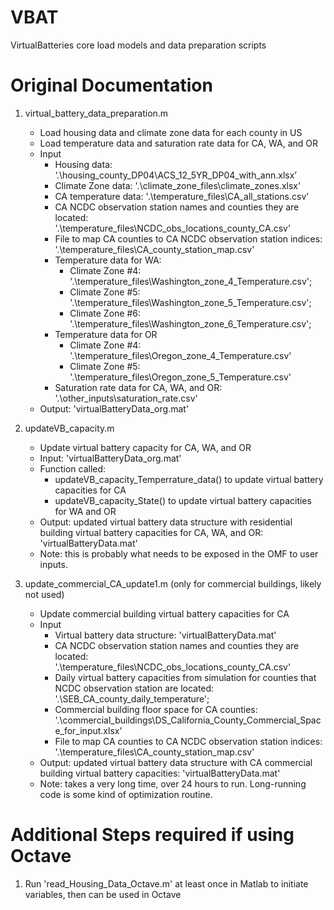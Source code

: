 # VBAT
VirtualBatteries core load models and data preparation scripts

# Original Documentation
1. virtual_battery_data_preparation.m
	*	Load housing data and climate zone data for each county in US
	*	Load temperature data and saturation rate data for CA, WA, and OR
	*	Input
		*	Housing data: ‘.\housing_county_DP04\ACS_12_5YR_DP04_with_ann.xlsx’ 
		*	Climate Zone data: '.\climate_zone_files\climate_zones.xlsx'
		*	CA temperature data: '.\temperature_files\CA_all_stations.csv'
		*	CA NCDC observation station names and counties they are located: '.\temperature_files\NCDC_obs_locations_county_CA.csv'
		*	File to map CA counties to CA NCDC observation station indices: '.\temperature_files\CA_county_station_map.csv'
		*	Temperature data for WA: 
			*	Climate Zone #4: '.\temperature_files\Washington_zone_4_Temperature.csv';
			*	Climate Zone #5: '.\temperature_files\Washington_zone_5_Temperature.csv';
			*	Climate Zone #6: '.\temperature_files\Washington_zone_6_Temperature.csv';
		*	Temperature data for OR
			*	Climate Zone #4: '.\temperature_files\Oregon_zone_4_Temperature.csv'
			*	Climate Zone #5: '.\temperature_files\Oregon_zone_5_Temperature.csv'
		*	Saturation rate data for CA, WA, and OR: '.\other_inputs\saturation_rate.csv'
	*	Output: 'virtualBatteryData_org.mat'

2. updateVB_capacity.m
	*	Update virtual battery capacity for CA, WA, and OR
	*	Input: 'virtualBatteryData_org.mat'
	*	Function called: 
		*	updateVB_capacity_Temperrature_data() to update virtual battery capacities for CA
		*	updateVB_capacity_State() to update virtual battery capacities for WA and OR
	*	Output: updated virtual battery data structure with residential building virtual battery capacities for CA, WA, and OR: 'virtualBatteryData.mat'
	*	Note: this is probably what needs to be exposed in the OMF to user inputs.

3. update_commercial_CA_update1.m (only for commercial buildings, likely not used)
	*	Update commercial building virtual battery capacities for CA
	*	Input
		*	Virtual battery data structure: 'virtualBatteryData.mat'
		*	CA NCDC observation station names and counties they are located: '.\temperature_files\NCDC_obs_locations_county_CA.csv'
		*	Daily virtual battery capacities from simulation for counties that NCDC observation station are located: '.\SEB_CA_county_daily_temperature\';
		*	Commercial building floor space for CA counties: '.\commercial_buildings\DS_California_County_Commercial_Space_for_input.xlsx'
		*	File to map CA counties to CA NCDC observation station indices: '.\temperature_files\CA_county_station_map.csv'
	*	Output: updated virtual battery data structure with CA commercial building virtual battery capacities: 'virtualBatteryData.mat'
	*	Note: takes a very long time, over 24 hours to run. Long-running code is some kind of optimization routine.
# Additional Steps required if using Octave
1. Run 'read_Housing_Data_Octave.m' at least once in Matlab to initiate variables, then can be used in Octave
